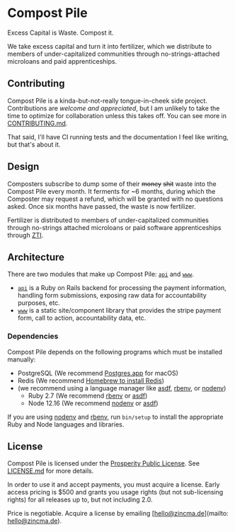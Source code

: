 # Compost Pile

Excess Capital is Waste. Compost it.

We take excess capital and turn it into fertilizer, which we distribute to
members of under-capitalized communities through no-strings-attached microloans
and paid apprenticeships.

## Contributing

Compost Pile is a kinda-but-not-really tongue-in-cheek side project.
Contributions are _welcome and appreciated_, but I am unlikely to take the time
to optimize for collaboration unless this takes off. You can see more in
[CONTRIBUTING.md][contributing].

That said, I'll have CI running tests and the documentation I feel like writing,
but that's about it.

## Design

Composters subscribe to dump some of their ~~money~~ ~~shit~~ waste into the
Compost Pile every month. It ferments for ~6 months, during which the Composter
may request a refund, which will be granted with no questions asked. Once six
months have passed, the waste is now fertilizer.

Fertilizer is distributed to members of under-capitalized communities through
no-strings attached microloans or paid software apprenticeships through
[ZTI][zti-twitter].

[zti-twitter]: https://twitter.com/ZincTechnology

## Architecture

There are two modules that make up Compost Pile: [`api`][api] and [`www`][www].

- [`api`][api] is a Ruby on Rails backend for processing the payment
  information, handling form submissions, exposing raw data for accountability
  purposes, etc.
- [`www`][www] is a static site/component library that provides the stripe
  payment form, call to action, accountability data, etc.

[api]: ./api/
[www]: ./www/

### Dependencies

Compost Pile depends on the following programs which must be installed manually:

- PostgreSQL (We recommend [Postgres.app][postgres-app] for macOS)
- Redis (We recommend [Homebrew to install Redis][homebrew-redis])
- (we recommend using a language manager like [asdf], [rbenv], or
  [nodenv])
  - Ruby 2.7 (We recommend [rbenv] or [asdf])
  - Node 12.16 (We recommend [nodenv] or [asdf])

If you are using [nodenv] and [rbenv], run `bin/setup` to install the
appropriate Ruby and Node languages and libraries.

[postgres-app]: https://postgresapp.com/
[homebrew-redis]: https://formulae.brew.sh/formula/redis
[rbenv]: https://github.com/rbenv/rbenv
[nodenv]: https://github.com/nodenv/nodenv
[asdf]: https://asdf-vm.com/#/

## License

Compost Pile is licensed under the [Prosperity Public
License][prosperity-license]. See [LICENSE.md][license] for more details.

In order to use it and accept payments, you must acquire a license. Early access
pricing is \$500 and grants you usage rights (but not sub-licensing rights) for
all releases up to, but not including 2.0.

Price is negotiable. Acquire a license by emailing [hello@zincma.de](mailto:
hello@zincma.de).

[contributing]: ./CONTRIBUTING.md
[license]: ./LICENSE.md
[prosperity-license]: https://prosperitylicense.com/
